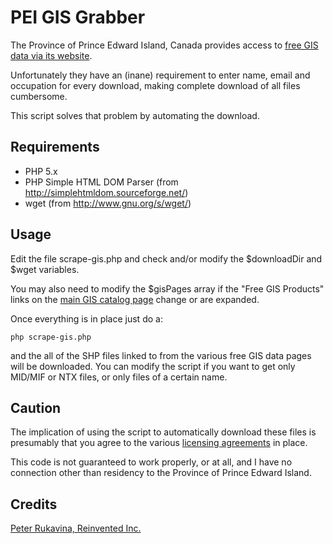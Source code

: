 PEI GIS Grabber
===============

The Province of Prince Edward Island, Canada provides access to [free GIS data via its website](http://www.gov.pe.ca/gis/index.php3?number=77543&lang=E).

Unfortunately they have an (inane) requirement to enter name, email and occupation for every download, making complete download of all files cumbersome.

This script solves that problem by automating the download.

Requirements
------------

* PHP 5.x
* PHP Simple HTML DOM Parser (from http://simplehtmldom.sourceforge.net/)
* wget (from http://www.gnu.org/s/wget/)

Usage
-----

Edit the file scrape-gis.php and check and/or modify the $downloadDir and $wget variables.

You may also need to modify the $gisPages array if the "Free GIS Products" links on the [main GIS catalog page](http://www.gov.pe.ca/gis/index.php3?number=77543&lang=E) change or are expanded.

Once everything is in place just do a:

    php scrape-gis.php

and the all of the SHP files linked to from the various free GIS data pages will be downloaded. You can modify the script if you want to get only MID/MIF or NTX files, or only files of a certain name.

Caution
-------

The implication of using the script to automatically download these files is presumably that you agree to the various [licensing agreements](http://www.gov.pe.ca/gis/index.php3?number=77462&lang=E) in place.

This code is not guaranteed to work properly, or at all, and I have no connection other than residency to the Province of Prince Edward Island.

Credits
-------

[Peter Rukavina, Reinvented Inc.](http://ruk.ca/)